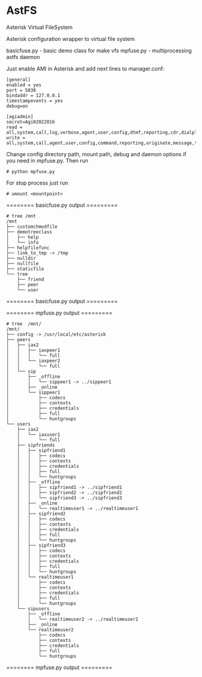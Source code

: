 # AstFS
Asterisk Virtual FileSystem

Asterisk configuration wrapper to virtual file system

basicfuse.py - basic demo class for make vfs
mpfuse.py - multiprocessing astfs daemon


Just enable AMI in Asterisk and add next lines to manager.conf:

```
[general]
enabled = yes
port = 5038
bindaddr = 127.0.0.1
timestampevents = yes
debug=on

[agiadmin]
secret=Agi02022016
read = all,system,call,log,verbose,agent,user,config,dtmf,reporting,cdr,dialplan,test
write = all,system,call,agent,user,config,command,reporting,originate,message,test
```

Change config directory path, mount path, debug and daemon options if you need in mpfuse.py.
Then run 
```
# python mpfuse.py
```

For stop process just run 
```
# umount <mountpoint>
```

======== basicfuse.py output =========
```
# tree /mnt
/mnt
├── customchmodfile
├── demotreeclass
│   ├── help
│   └── info
├── helpfilefunc
├── link_to_tmp -> /tmp
├── nulldir
├── nullfile
├── staticfile
└── tree
    ├── friend
    ├── peer
    └── user
```
======== basicfuse.py output =========

======== mpfuse.py output =========
```
# tree  /mnt/
/mnt/
├── config -> /usr/local/etc/asterisk
├── peers
│   ├── iax2
│   │   ├── iaxpeer1
│   │   │   └── full
│   │   └── iaxpeer2
│   │       └── full
│   └── sip
│       ├── _offline
│       │   └── sippeer1 -> ../sippeer1
│       ├── _online
│       └── sippeer1
│           ├── codecs
│           ├── contexts
│           ├── credentials
│           ├── full
│           └── huntgroups
└── users
    ├── iax2
    │   └── iaxuser1
    │       └── full
    ├── sipfriends
    │   ├── sipfriend1
    │   │   ├── codecs
    │   │   ├── contexts
    │   │   ├── credentials
    │   │   ├── full
    │   │   └── huntgroups
    │   ├── _offline
    │   │   ├── sipfriend1 -> ../sipfriend1
    │   │   ├── sipfriend2 -> ../sipfriend2
    │   │   └── sipfriend3 -> ../sipfriend3
    │   ├── _online
    │   │   └── realtimeuser1 -> ../realtimeuser1
    │   ├── sipfriend2
    │   │   ├── codecs
    │   │   ├── contexts
    │   │   ├── credentials
    │   │   ├── full
    │   │   └── huntgroups
    │   ├── sipfriend3
    │   │   ├── codecs
    │   │   ├── contexts
    │   │   ├── credentials
    │   │   ├── full
    │   │   └── huntgroups
    │   └── realtimeuser1
    │       ├── codecs
    │       ├── contexts
    │       ├── credentials
    │       ├── full
    │       └── huntgroups
    └── sipusers
        ├── _offline
        │   └── realtimeuser2 -> ../realtimeuser2
        ├── _online
        └── realtimeuser2
            ├── codecs
            ├── contexts
            ├── credentials
            ├── full
            └── huntgroups
```
======== mpfuse.py output =========


